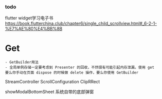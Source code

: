 ### todo
flutter widget学习电子书
https://book.flutterchina.club/chapter6/single_child_scrollview.html#_6-2-1-%E7%AE%80%E4%BB%8B

# Get
    - GetBuilder用法
    - 全局单例存储一定要考虑到 Presenter 的回收，不然很有可能引起内存泄漏。使用 get 要么你手动在页面 dispose 的时候做 delete 操作，要么你使用 GetBuilder

StreamController
ScrollConfiguration
ClipRRect

showModalBottomSheet 系统自带的底部弹窗
    